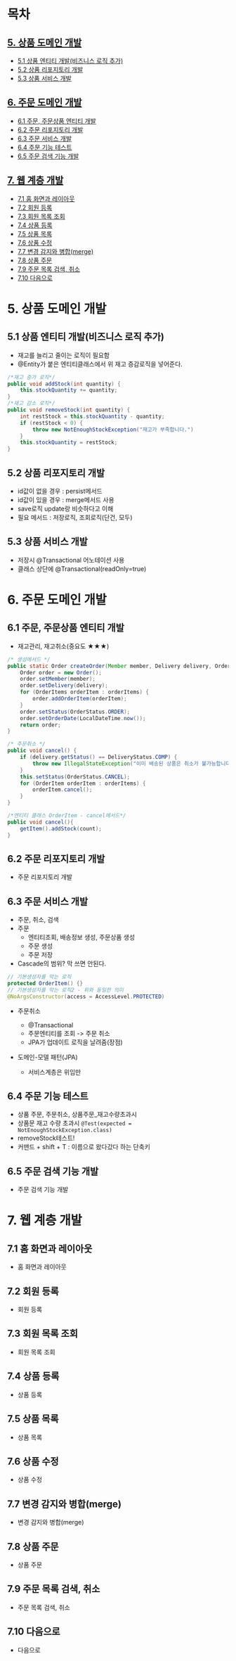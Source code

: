 # 목차

## [5. 상품 도메인 개발](#5-상품-도메인-개발)

- [5.1 상품 엔티티 개발(비즈니스 로직 추가)](#51-상품-엔티티-개발비즈니스-로직-추가)
- [5.2 상품 리포지토리 개발](#52-상품-리포지토리-개발)
- [5.3 상품 서비스 개발](#53-상품-서비스-개발)

## [6. 주문 도메인 개발](#6-주문-도메인-개발)

- [6.1 주문, 주문상품 엔티티 개발](#61-주문-주문상품-엔티티-개발)
- [6.2 주문 리포지토리 개발](#62-주문-리포지토리-개발)
- [6.3 주문 서비스 개발](#63-주문-서비스-개발)
- [6.4 주문 기능 테스트](#64-주문-기능-테스트)
- [6.5 주문 검색 기능 개발](#65-주문-검색-기능-개발)

## [7. 웹 계층 개발](#7-웹-계층-개발)

- [7.1 홈 화면과 레이아웃](#71-홈-화면과-레이아웃)
- [7.2 회원 등록](#72-회원-등록)
- [7.3 회원 목록 조회](#73-회원-목록-조회)
- [7.4 상품 등록](#74-상품-등록)
- [7.5 상품 목록](#75-상품-목록)
- [7.6 상품 수정](#76-상품-수정)
- [7.7 변경 감지와 병합(merge)](#77-변경-감지와-병합merge)
- [7.8 상품 주문](#78-상품-주문)
- [7.9 주문 목록 검색, 취소](#79-주문-목록-검색-취소)
- [7.10 다음으로](#710-다음으로)

# 5. 상품 도메인 개발

## 5.1 상품 엔티티 개발(비즈니스 로직 추가)

- 재고를 늘리고 줄이는 로직이 필요함
- @Entity가 붙은 엔티티클래스에서 위 재고 증감로직을 넣어준다.

```java
/*재고 증가 로직*/
public void addStock(int quantity) {
    this.stockQuantity += quantity;
}
/*재고 감소 로직*/
public void removeStock(int quantity) {
    int restStock = this.stockQuantity - quantity;
    if (restStock < 0) {
        throw new NotEnoughStockException("재고가 부족합니다.")
    }
    this.stockQuantity = restStock;
}
```

## 5.2 상품 리포지토리 개발

- id값이 없을 경우 : persist메서드
- id값이 있을 경우 : merge메서드 사용
- save로직 update랑 비슷하다고 이해
- 필요 메서드 : 저장로직, 조회로직(단건, 모두)

## 5.3 상품 서비스 개발

- 저장시 @Transactional 어노테이션 사용
- 클래스 상단에 @Transactional(readOnly=true)

# 6. 주문 도메인 개발

## 6.1 주문, 주문상품 엔티티 개발

- 재고관리, 재고취소(중요도 ★★★)

```java
/* 생성메서드 */
public static Order createOrder(Member member, Delivery delivery, OrderItem... orderItems) {
    Order order = new Order();
    order.setMember(member);
    order.setDelivery(delivery);
    for (OrderItems orderItem : orderItems) {
        order.addOrderItem(orderItem);
    }
    order.setStatus(OrderStatus.ORDER);
    order.setOrderDate(LocalDateTime.now());
    return order;
}

/* 주문취소 */
public void cancel() {
    if (delivery.getStatus() == DeliveryStatus.COMP) {
        throw new IllegalStateException("이미 배송된 상품은 취소가 불가능합니다.");
    }
    this.setStatus(OrderStatus.CANCEL);
    for (OrderItem orderItem : orderItems) {
        orderItem.cancel();
    }
}

/*엔티티 클래스 OrderItem - cancel메서드*/
public void cancel(){
    getItem().addStock(count);
}
```

## 6.2 주문 리포지토리 개발

- 주문 리포지토리 개발

## 6.3 주문 서비스 개발

- 주문, 취소, 검색
- 주문
  - 엔티티조회, 배송정보 생성, 주문상품 생성
  - 주문 생성
  - 주문 저장
- Cascade의 범위? 막 쓰면 안된다.

```java
// 기본생성자를 막는 로직
protected OrderItem() {}
// 기본생성자를 막는 로직2 - 위와 동일한 의미
@NoArgsConstructor(access = AccessLevel.PROTECTED)
```

- 주문취소

  - @Transactional
  - 주문엔티티를 조회 -> 주문 취소
  - JPA가 업데이트 로직을 날려줌(장점)

- 도메인-모델 패턴(JPA)
  - 서비스계층은 위임만

## 6.4 주문 기능 테스트

- 상품 주문, 주문취소, 상품주문\_재고수량초과시
- 상품문 재고 수량 초과시 `@Test(expected = NotEnoughStockException.class)`
- removeStock테스트!
- 커맨드 + shift + T : 이름으로 왔다갔다 하는 단축키

## 6.5 주문 검색 기능 개발

- 주문 검색 기능 개발

# 7. 웹 계층 개발

## 7.1 홈 화면과 레이아웃

- 홈 화면과 레이아웃

## 7.2 회원 등록

- 회원 등록

## 7.3 회원 목록 조회

- 회원 목록 조회

## 7.4 상품 등록

- 상품 등록

## 7.5 상품 목록

- 상품 목록

## 7.6 상품 수정

- 상품 수정

## 7.7 변경 감지와 병합(merge)

- 변경 감지와 병합(merge)

## 7.8 상품 주문

- 상품 주문

## 7.9 주문 목록 검색, 취소

- 주문 목록 검색, 취소

## 7.10 다음으로

- 다음으로
